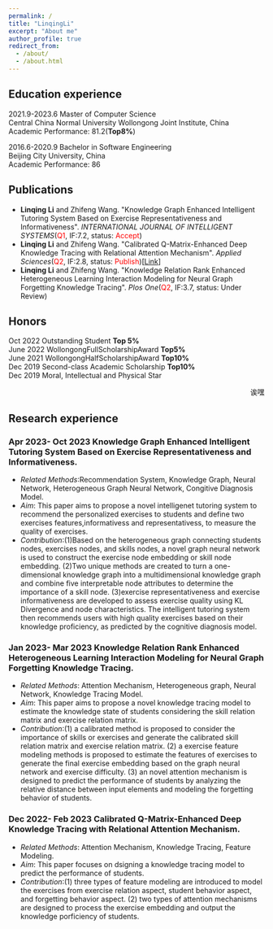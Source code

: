 ```yaml
---
permalink: /
title: "LinqingLi"
excerpt: "About me"
author_profile: true
redirect_from: 
  - /about/
  - /about.html
---
```


## Education experience
2021.9-2023.6 Master of Computer Science<br>
              Central China Normal University Wollongong Joint Institute, China<br>
              Academic Performance: 81.2(**Top8%**)<br>

2016.6-2020.9  Bachelor in Software Engineering<br>
               Beijing City University, China<br>
               Academic Performance: 86<br>

## Publications
* **Linqing Li** and Zhifeng Wang. "Knowledge Graph Enhanced Intelligent Tutoring System Based on Exercise Representativeness and Informativeness". *INTERNATIONAL JOURNAL OF INTELLIGENT SYSTEMS*(<font color=Red>Q1</font>, IF:7.2, status: <font color=Red>Accept</font>)
* **Linqing Li** and Zhifeng Wang. "Calibrated Q-Matrix-Enhanced Deep Knowledge Tracing with Relational Attention Mechanism". *Applied Sciences*(<font color=Red>Q2</font>, IF:2.8, status: <font color=Red>Publish</font>)[[Link](https://www.mdpi.com/2076-3417/13/4/2541)]
* **Linqing Li** and Zhifeng Wang. "Knowledge Relation Rank Enhanced Heterogeneous Learning Interaction Modeling for Neural Graph Forgetting Knowledge Tracing". *Plos One*(<font color=Red>Q2</font>, IF:3.7, status: Under Review)
  
## Honors
Oct 2022 Outstanding Student **Top 5%**<br>
<span style='font-size:14px'>June 2022 WollongongFullScholarshipAward **Top5%**</span><br>
<span style='font-size:14px'>June 2021 WollongongHalfScholarshipAward **Top10%**</span><br>
<span style='font-size:14px'>Dec 2019 Second-class Academic Scholarship **Top10%**</span><br>
<span style='font-size:14px'>Dec 2019 Moral, Intellectual and Physical Star</span><br>
<p align="right">诶嘿</p>

## Research experience

### Apr 2023- Oct 2023 Knowledge Graph Enhanced Intelligent Tutoring System Based on Exercise Representativeness and Informativeness.
  * *Related Methods*:Recommendation System, Knowledge Graph, Neural Network, Heterogeneous Graph Neural Network, Congitive Diagnosis Model.
  * *Aim*: This paper aims to propose a novel intelligenet tutoring system to recommend the personalized exercises to students and define two exercises features,informativess and representativess, to measure the quality of exercises.
  * *Contribution*:(1)Based on the heterogeneous graph connecting students nodes, exercises nodes, and skills nodes, a novel graph neural network is used to construct the exercise node embedding or skill node embedding. (2)Two unique methods are created to turn a one-dimensional knowledge graph into a multidimensional knowledge graph and combine five interpretable node attributes to determine the importance of a skill node. (3)exercise representativeness and exercise informativeness are developed to assess exercise quality using KL Divergence and node characteristics. The intelligent tutoring system then recommends users with high quality exercises based on their knowledge proficiency, as predicted by the cognitive diagnosis model.

### Jan 2023- Mar 2023 Knowledge Relation Rank Enhanced Heterogeneous Learning Interaction Modeling for Neural Graph Forgetting Knowledge Tracing. 
  * *Related Methods*: Attention Mechanism, Heterogeneous graph, Neural Network, Knowledge Tracing Model.
  * *Aim*: This paper aims to propose a novel knowledge tracing model to estimate the knowledge state of students considering the skill relation matrix and exercise relation matrix.
  * *Contribution*:(1) a calibrated method is proposed to consider the importance of skills or exercises and generate the calibrated skill relation matrix and exercise relation matrix.
(2) a exercise feature modeling methods is proposed to estimate the features of exercises to generate the final exercise embedding based on the graph neural network and exercise difficulty. (3) an novel attention mechanism is designed to predict the performance of students by analyzing the relative distance between input elements and modeling the forgetting behavior of students.

### Dec 2022- Feb 2023 Calibrated Q-Matrix-Enhanced Deep Knowledge Tracing with Relational Attention Mechanism. 
  * *Related Methods*: Attention Mechanism, Knowledge Tracing, Feature Modeling.
  * *Aim*: This paper focuses on dsigning a knowledge tracing model to predict the performance of students.
  * *Contribution*:(1) three types of feature modeling are introduced to model the exercises from exercise relation aspect, student behavior aspect, and forgetting behavior aspect.
(2) two types of attention mechanisms are designed to process the exercise embedding and output the knowledge porficiency of students.



